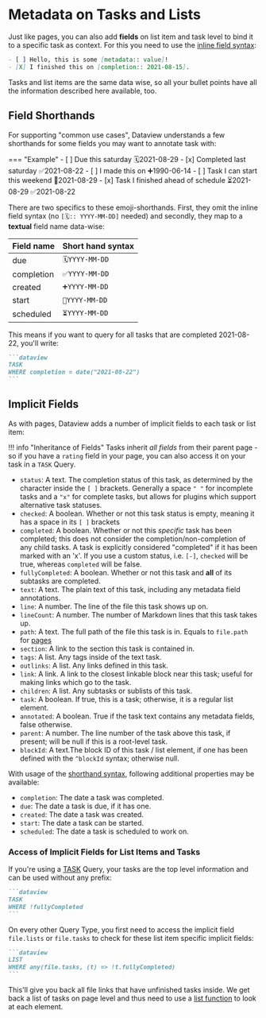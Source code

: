 # Metadata on Tasks and Lists

Just like pages, you can also add **fields** on list item and task level to bind it to a specific task as context. For this you need to use the [inline field syntax](add-metadata.md):

```markdown
- [ ] Hello, this is some [metadata:: value]!
- [X] I finished this on [completion:: 2021-08-15].
```

Tasks and list items are the same data wise, so all your bullet points have all the information described here available, too. 

## Field Shorthands

For supporting "common use cases", Dataview understands a few shorthands for some fields you may want to annotate task
with:

=== "Example"
    - [ ] Due this saturday 🗓️2021-08-29
    - [x] Completed last saturday ✅2021-08-22
    - [ ] I made this on ➕1990-06-14
    - [ ] Task I can start this weekend 🛫2021-08-29
    - [x] Task I finished ahead of schedule ⏳2021-08-29 ✅2021-08-22

There are two specifics to these emoji-shorthands. First, they omit the inline field syntax (no `[🗓️:: YYYY-MM-DD]` needed) and secondly, they map to a **textual** field name data-wise:

| Field name | Short hand syntax |
| ---------- | ----------------- |
| due | `🗓️YYYY-MM-DD` |
| completion |  `✅YYYY-MM-DD` |
| created | `➕YYYY-MM-DD` |
| start | `🛫YYYY-MM-DD` |
| scheduled | `⏳YYYY-MM-DD` |

This means if you want to query for all tasks that are completed 2021-08-22, you'll write: 

~~~markdown
```dataview
TASK
WHERE completion = date("2021-08-22")
```
~~~

## Implicit Fields

As with pages, Dataview adds a number of implicit fields to each task or list item:

!!! info "Inheritance of Fields"
    Tasks inherit *all fields* from their parent page - so if you have a `rating` field in your page, you can also access it on your task in a `TASK` Query. 

- `status`: A text. The completion status of this task, as determined by the character inside the `[ ]` brackets. Generally a
  space `" "` for incomplete tasks and a `"x"` for complete tasks, but allows for plugins which support alternative
  task statuses.
- `checked`: A boolean. Whether or not this task status is empty, meaning it has a space in its `[ ]` brackets
- `completed`: A boolean. Whether or not this *specific* task has been completed; this does not consider the
  completion/non-completion of any child tasks. A task is explicitly considered "completed" if it has been marked with
  an 'x'. If you use a custom status, i.e. `[-]`, `checked` will be true, whereas `completed` will be false.
- `fullyCompleted`: A boolean. Whether or not this task and **all** of its subtasks are completed.
- `text`: A text. The plain text of this task, including any metadata field annotations.
- `line`: A number. The line of the file this task shows up on.
- `lineCount`: A number. The number of Markdown lines that this task takes up.
- `path`: A text. The full path of the file this task is in. Equals to `file.path` for [pages](./metadata-pages.md)
- `section`: A link to the section this task is contained in.
- `tags`: A list. Any tags inside of the text task.
- `outlinks`: A list. Any links defined in this task.
- `link`: A link. A link to the closest linkable block near this task; useful for making links which go to the task.
- `children`: A list. Any subtasks or sublists of this task.
- `task`: A boolean. If true, this is a task; otherwise, it is a regular list element.
- `annotated`: A boolean. True if the task text contains any metadata fields, false otherwise.
- `parent`: A number. The line number of the task above this task, if present; will be null if this is a root-level task.
- `blockId`: A text.The block ID of this task / list element, if one has been defined with the `^blockId` syntax; otherwise null.

With usage of the [shorthand syntax](#field-shorthands), following additional properties may be available:

- `completion`: The date a task was completed.
- `due`: The date a task is due, if it has one.
- `created`: The date a task was created.
- `start`: The date a task can be started.
- `scheduled`: The date a task is scheduled to work on.

### Access of Implicit Fields for List Items and Tasks

If you're using a [TASK](../queries/query-types.md#task-queries) Query, your tasks are the top level information and can be used without any prefix:

~~~markdown
```dataview
TASK
WHERE !fullyCompleted
```
~~~

On every other Query Type, you first need to access the implicit field `file.lists` or `file.tasks` to check for these list item specific implicit fields:

~~~markdown
```dataview
LIST
WHERE any(file.tasks, (t) => !t.fullyCompleted)
```
~~~

This'll give you back all file links that have unfinished tasks inside. We get back a list of tasks on page level and thus need to use a [list function](../reference/functions.md/#anyarray) to look at each element. 